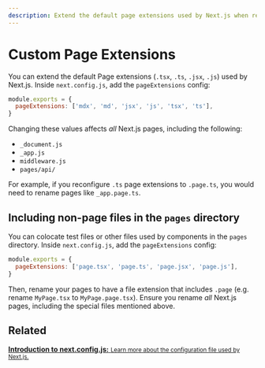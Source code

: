 ```yaml
---
description: Extend the default page extensions used by Next.js when resolving pages in the pages directory.
---
```


# Custom Page Extensions

You can extend the default Page extensions (`.tsx`, `.ts`, `.jsx`, `.js`) used by Next.js. Inside `next.config.js`, add the `pageExtensions` config:

```js
module.exports = {
  pageExtensions: ['mdx', 'md', 'jsx', 'js', 'tsx', 'ts'],
}
```

Changing these values affects _all_ Next.js pages, including the following:

- `_document.js`
- `_app.js`
- `middleware.js`
- `pages/api/`

For example, if you reconfigure `.ts` page extensions to `.page.ts`, you would need to rename pages like `_app.page.ts`.

## Including non-page files in the `pages` directory

You can colocate test files or other files used by components in the `pages` directory. Inside `next.config.js`, add the `pageExtensions` config:

```js
module.exports = {
  pageExtensions: ['page.tsx', 'page.ts', 'page.jsx', 'page.js'],
}
```

Then, rename your pages to have a file extension that includes `.page` (e.g. rename `MyPage.tsx` to `MyPage.page.tsx`). Ensure you rename _all_ Next.js pages, including the special files mentioned above.

## Related

<div class="card">
  <a href="/docs/api-reference/next.config.js/introduction.md">
    <b>Introduction to next.config.js:</b>
    <small>Learn more about the configuration file used by Next.js.</small>
  </a>
</div>
